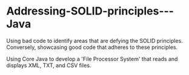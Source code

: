 # Addressing-SOLID-principles---Java
Using bad code to identify areas that are defying the SOLID principles. Conversely, showcasing good code that adheres to these principles. 

Using Core Java to develop a 'File Processor System' that reads and displays XML, TXT, and CSV files. 
